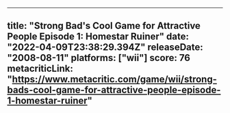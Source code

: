 
---
title: "Strong Bad's Cool Game for Attractive People Episode 1: Homestar Ruiner"
date: "2022-04-09T23:38:29.394Z"
releaseDate: "2008-08-11"
platforms: ["wii"]
score: 76
metacriticLink: "https://www.metacritic.com/game/wii/strong-bads-cool-game-for-attractive-people-episode-1-homestar-ruiner"
---
